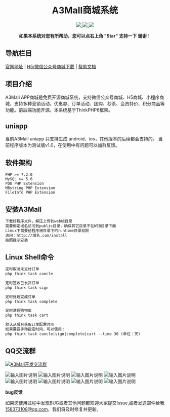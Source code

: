 <h1 align="center">A3Mall商城系统</h1> 
<p align="center">
    <a href="http://www.a3-mall.com">
        <img src="https://img.shields.io/badge/Website-A3Mall-important.svg" />
    </a>
<a href="http://www.a3-mall.com">
        <img src="https://img.shields.io/badge/Licence-GPL3.0-green.svg" />
    </a>
    <a href="http://www.a3-mall.com">
        <img src="https://img.shields.io/badge/Edition-v1.0.0-blue.svg" />
    </a>
</p>
<p align="center">    
    <b>如果本系统对您有所帮助，您可以点右上角 "Star" 支持一下 谢谢！</b>
</p>


## 导航栏目
 [官网地址](http://www.a3-mall.com)
 | [H5/微信公众号商城下载](https://gitee.com/xzncit/A3Mall)
 | [帮助文档](http://doc.a3-mall.com)

## 项目介绍
   A3Mall APP商城是免费开源商城系统，支持微信公众号商城、H5商城、小程序商城，支持多种营销活动，优惠劵、订单活动、团购、秒杀、会员特价、积分商品等功能。前后端功能开源。本系统基于ThinkPHP6框架。
   
## uniapp
当前A3Mall uniapp 只支持生成 android、ios，其他版本的后续都会支持的。
当前程序版本为测试版v1.0，在使用中有问题可以加群反馈。

## 软件架构
    PHP >= 7.2.0
    MySQL >= 5.6
    PDO PHP Extension
    MBstring PHP Extension
    FileInfo PHP Extension
   
## 安装A3Mall

```html
下载好程序文件，解压上传到web根目录
需要绑定域名访问到public目录，确保其它目录不在WEB目录下面
Linux下需要给程序根目录下的runtime目录权限
访问：http://域名.com/install
按照提示安装
```

## Linux Shell命令
```html
定时取消未支付订单
php think task cancle

定时签收已发货订单
php think task sign

定时处理完成订单
php think task complete

定时清理购物车
php think task cart

默认从后台获取订单配置时间
如果需要手动指定时间，可以使用：
php think task cancle|sign|complete|cart --time 30 (单位：天)
```
   
## QQ交流群
 <a target="_blank" href="//shang.qq.com/wpa/qunwpa?idkey=de316f1a1dbf61859529484891ee50369e3c2bc6fe37e15bb94f8bf731cc3482"><img border="0" src="//pub.idqqimg.com/wpa/images/group.png" alt="A3Mall开发交流群" title="A3Mall开发交流群"></a>


![输入图片说明](https://gitee.com/xzncit/A3Mall-APP/raw/master/readme/images/app/1.jpg "1.jpg")
![输入图片说明](https://gitee.com/xzncit/A3Mall-APP/raw/master/readme/images/app/2.jpg "2.jpg")
![输入图片说明](https://gitee.com/xzncit/A3Mall-APP/raw/master/readme/images/app/3.jpg "3.jpg")
![输入图片说明](https://gitee.com/xzncit/A3Mall-APP/raw/master/readme/images/app/4.jpg "4.jpg")
![输入图片说明](https://gitee.com/xzncit/A3Mall-APP/raw/master/readme/images/app/5.jpg "5.jpg")
![输入图片说明](https://gitee.com/xzncit/A3Mall-APP/raw/master/readme/images/app/6.jpg "6.jpg")
![输入图片说明](https://gitee.com/xzncit/A3Mall-APP/raw/master/readme/images/app/7.jpg "7.jpg")
![输入图片说明](https://gitee.com/xzncit/A3Mall-APP/raw/master/readme/images/app/8.jpg "8.jpg")


 **bug反馈**

如果您使用过程中发现BUG或者其他问题都欢迎大家提交Issue,或者发送邮件给我 158373108@qq.com，我们将及时修复并更新。
